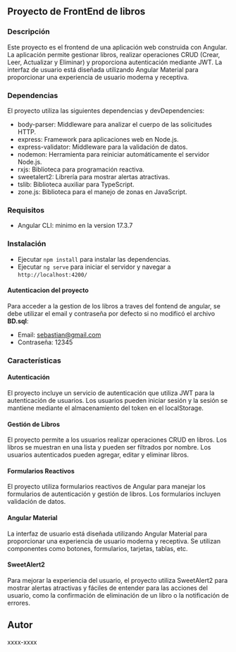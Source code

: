 ## Proyecto de FrontEnd de libros
###  Descripción
Este proyecto es el frontend de una aplicación web construida con Angular. La aplicación permite gestionar libros, realizar operaciones CRUD (Crear, Leer, Actualizar y Eliminar) y proporciona autenticación mediante JWT. La interfaz de usuario está diseñada utilizando Angular Material para proporcionar una experiencia de usuario moderna y receptiva.

### Dependencias
El proyecto utiliza las siguientes dependencias y devDependencies:

- body-parser: Middleware para analizar el cuerpo de las solicitudes HTTP.
- express: Framework para aplicaciones web en Node.js.
- express-validator: Middleware para la validación de datos.
- nodemon: Herramienta para reiniciar automáticamente el servidor Node.js.
- rxjs: Biblioteca para programación reactiva.
- sweetalert2: Librería para mostrar alertas atractivas.
- tslib: Biblioteca auxiliar para TypeScript.
- zone.js: Biblioteca para el manejo de zonas en JavaScript.

### Requisitos
- Angular CLI: minimo en la version 17.3.7

### Instalación
- Ejecutar `npm install` para instalar las dependencias.
- Ejecutar `ng serve` para iniciar el servidor y navegar a `http://localhost:4200/`

#### Autenticacion del proyecto
Para acceder a la gestion de los libros a traves del fontend de angular, se debe utilizar el email y contraseña por defecto si no modificó el archivo **BD.sql**:

- Email: sebastian@gmail.com
- Contraseña: 12345

### Características
#### Autenticación
El proyecto incluye un servicio de autenticación que utiliza JWT para la autenticación de usuarios. Los usuarios pueden iniciar sesión y la sesión se mantiene mediante el almacenamiento del token en el localStorage.

#### Gestión de Libros
El proyecto permite a los usuarios realizar operaciones CRUD en libros. Los libros se muestran en una lista y pueden ser filtrados por nombre. Los usuarios autenticados pueden agregar, editar y eliminar libros.

#### Formularios Reactivos
El proyecto utiliza formularios reactivos de Angular para manejar los formularios de autenticación y gestión de libros. Los formularios incluyen validación de datos.

####  Angular Material
La interfaz de usuario está diseñada utilizando Angular Material para proporcionar una experiencia de usuario moderna y receptiva. Se utilizan componentes como botones, formularios, tarjetas, tablas, etc.

####  SweetAlert2
Para mejorar la experiencia del usuario, el proyecto utiliza SweetAlert2 para mostrar alertas atractivas y fáciles de entender para las acciones del usuario, como la confirmación de eliminación de un libro o la notificación de errores.

## Autor
xxxx-xxxx